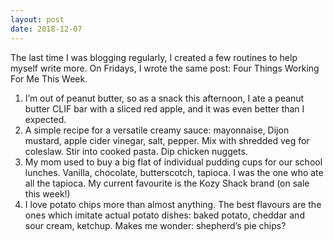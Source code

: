 ```yaml
---
layout: post
date: 2018-12-07
---
```


The last time I was blogging regularly, I created a few routines to help myself write more. On Fridays, I wrote the same post: Four Things Working For Me This Week. 

1. I’m out of peanut butter, so as a snack this afternoon, I ate a peanut butter CLIF bar with a sliced red apple, and it was even better than I expected.  
2. A simple recipe for a versatile creamy sauce: mayonnaise, Dijon mustard, apple cider vinegar, salt, pepper. Mix with shredded veg for coleslaw. Stir into cooked pasta. Dip chicken nuggets.  
3. My mom used to buy a big flat of individual pudding cups for our school lunches. Vanilla, chocolate, butterscotch, tapioca. I was the one who ate all the tapioca. My current favourite is the Kozy Shack brand (on sale this week!)  
4. I love potato chips more than almost anything. The best flavours are the ones which imitate actual potato dishes: baked potato, cheddar and sour cream, ketchup. Makes me wonder: shepherd’s pie chips?  

